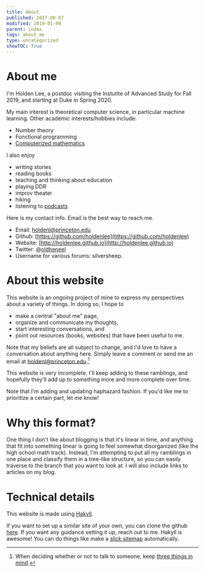 ```yaml
---
title: About
published: 2017-08-07
modified: 2019-01-09
parent: index
tags: about_me
type: uncategorized
showTOC: True
---
```


# About me

I'm Holden Lee, a postdoc visiting the Instutite of Advanced Study for Fall 2019, and starting at Duke in Spring 2020.

My main interest is theoretical computer science, in particular machine learning. Other academic interests/hobbies include:

* Number theory
* Functional programming
* [Computerized mathematics](https://workflowy.com/s/jabfy5TOMg)

I also enjoy

* writing stories
* reading books
* teaching and thinking about education
* playing DDR
* improv theater
* hiking
* listening to [podcasts](Podcasts.html)

Here is my contact info. Email is the best way to reach me.

* Email: [holdenl@princeton.edu](mailto:holdenl@princeton.edu)
* Github: [https://github.com/holdenlee](https://github.com/holdenlee)
* Website: [http://holdenlee.github.io](http://holdenlee.github.io)
* Twitter: @[oldheneel](https://twitter.com/oldheneel)
* Username for various forums: silversheep.

# About this website

This website is an ongoing project of mine to express my perspectives about a variety of things. In doing so, I hope to

* make a central "about me" page,
* organize and communicate my thoughts,
* start interesting conversations, and
* point out resources (books, websites) that have been useful to me.

Note that my beliefs are all subject to change, and I'd love to have a conversation about anything here.
Simply leave a comment or send me an email at [holdenl@princeton.edu](mailto:holdenl@princeton.edu).[^f1]

[^f1]: When deciding whether or not to talk to someone, keep [three things in mind](http://mitadmissions.org/blogs/entry/3-things-we-dont-remember-enough).

This website is very incomplete. I'll keep adding to these ramblings, and hopefully they'll add up to something more and more complete over time.

Note that I'm adding and updating haphazard fashion. If you'd like me to prioritize a certain part, let me know!

# Why this format?

One thing I don't like about blogging is that it's linear in time, and anything that fit into something linear is going to feel somewhat disorganized (like the high school math track). Instead, I'm attempting to put all my ramblings in one place and classify them in a tree-like structure, so you can easily traverse to the branch that you want to look at. I will also include links to articles on my blog.

# Technical details

This website is made using [Hakyll](https://jaspervdj.be/hakyll/).

If you want to set up a similar site of your own, you can clone the github [here](https://github.com/holdenlee/holdenlee.github.io). If you want any guidance setting it up, reach out to me. Hakyll is awesome! You can do things like make a [slick sitemap](sitemap.html) automatically.